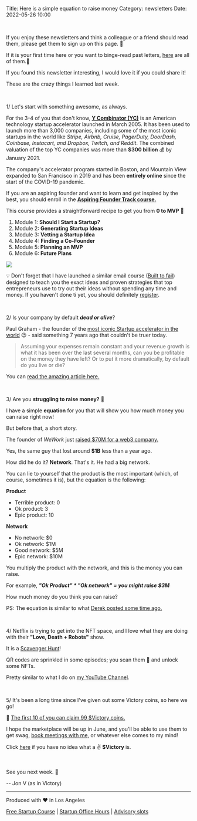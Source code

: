 Title: Here is a simple equation to raise money
Category: newsletters 
Date: 2022-05-26 10:00

<br>

If you enjoy these newsletters and think a colleague or a friend should read them, please get them to sign up on this page. 📝

If it is your first time here or you want to binge-read past letters, [here](https://jon.io/category/newsletters) are all of them.📰

If you found this newsletter interesting, I would love it if you could share it!

These are the crazy things I learned last week.

<br>

1/ Let's start with something awesome, as always.

For the 3-4 of you that don't know, **[Y Combinator (YC)](https://www.ycombinator.com/)** is an American technology startup accelerator launched in March 2005. It has been used to launch more than 3,000 companies, including some of the most iconic startups in the world like _Stripe, Airbnb, Cruise, PagerDuty, DoorDash, Coinbase, Instacart, and Dropbox, Twitch, and Reddit_. The combined valuation of the top YC companies was more than **$300 billion** 💰 by January 2021.

The company's accelerator program started in Boston, and Mountain View expanded to San Francisco in 2019 and has been **entirely online** since the start of the COVID-19 pandemic.

If you are an aspiring founder and want to learn and get inspired by the best, you should enroll in the **[Aspiring Founder Track course.](https://www.startupschool.org/)**

This course provides a straightforward recipe to get you from **0 to MVP** 🚀

1. Module 1: **Should I Start a Startup?** 
2. Module 2: **Generating Startup Ideas**
3. Module 3: **Vetting a Startup Idea**
4. Module 4: **Finding a Co-Founder**
5. Module 5: **Planning an MVP**
6. Module 6: **Future Plans**

![](https://sendfoxprod.b-cdn.net/media/GV9Fh2uJdAibJZP6U0LWGUZ480Vf13B2h8eUlUYL16325)

💡 Don't forget that I have launched a similar email course ([Built to fail](https://jon.io/pages/built-to-fail)) designed to teach you the exact ideas and proven strategies that top entrepreneurs use to try out their ideas without spending any time and money. If you haven't done ti yet, you should definitely [register](https://jon.io/pages/built-to-fail).

<br>


2/ Is your company by default _**dead or alive**_?

Paul Graham - the founder of the [most iconic Startup accelerator in the world](https://www.ycombinator.com/) 😉 - said something 7 years ago that couldn't be truer today.

> Assuming your expenses remain constant and your revenue growth is what it has been over the last several months, can you be profitable on the money they have left? Or to put it more dramatically, by default do you live or die?

You can [read the amazing article here.](http://www.paulgraham.com/aord.html)

<br>

3/ Are you **struggling to raise money?** 🤔

I have a simple **equation** for you that will show you how much money you can raise right now!

But before that, a short story.

The founder of _WeWork_ just [raised $70M for a web3 company.](https://decrypt.co/101259/wework-founder-raises-70m-for-carbon-credit-crypto-project-a16z-leads-round)

Yes, the same guy that lost around **$1B** less than a year ago.

How did he do it? **Network**. That's it. He had a big network.

You can lie to yourself that the product is the most important (which, of course, sometimes it is), but the equation is the following:

**Product**

* Terrible product: 0                        
* Ok product: 3
* Epic product: 10

**Network**

* No network: $0
* Ok network: $1M
* Good network: $5M
* Epic network: $10M

You multiply the product with the network, and this is the money you can raise.

For example, _**"Ok Product" * "Ok network" = you might raise $3M**_

How much money do you think you can raise?

PS: The equation is similar to what [Derek posted some time ago.](https://sive.rs/multiply)

<br>


4/ Netflix is trying to get into the NFT space, and I love what they are doing with their **"Love, Death + Robots"** show.

It is a [Scavenger Hunt](https://www.coinspeaker.com/love-death-robots-nft/)!

QR codes are sprinkled in some episodes; you scan them 🤳 and unlock some NFTs.

Pretty similar to what I do on [my YouTube Channel](https://www.youtube.com/channel/UCdAC0o1hmy9JkYcph0GVrog).

<br>

5/ It's been a long time since I've given out some Victory coins, so here we go!

📢 [The first 10 of you can claim 99 $Victory coins.](https://victory.jon.io/claim/hothothot)

I hope the marketplace will be up in June, and you'll be able to use them to get swag, [book meetings with me](https://jon.io/advisory), or whatever else comes to my mind!

Click [here](http://victory.jon.io/) if you have no idea what a ✌️ **$Victory** is.

<br>

See you next week. 🚀

-- Jon V (as in Victory)

---

Produced with ❤️ in Los Angeles

[Free Startup Course](https://jon.io/pages/built-to-fail) | [Startup Office Hours](https://jon.io/startup-office-hours) | [Advisory slots](https://jon.io/advisory)
